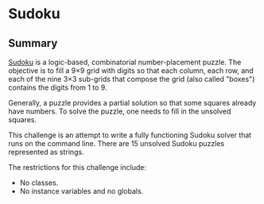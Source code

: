 # Sudoku

## Summary
[Sudoku](http://en.wikipedia.org/wiki/Sudoku) is a logic-based, combinatorial number-placement puzzle. The objective is to fill a 9×9 grid with digits so that each column, each row, and each of the nine 3×3 sub-grids that compose the grid (also called "boxes") contains the digits from 1 to 9.

Generally, a puzzle provides a partial solution so that some squares already have numbers. To solve the puzzle, one needs to fill in the unsolved squares.

This challenge is an attempt to write a fully functioning Sudoku solver that runs on the command line. There are 15 unsolved Sudoku puzzles represented as strings.

The restrictions for this challenge include:

- No classes.
- No instance variables and no globals.